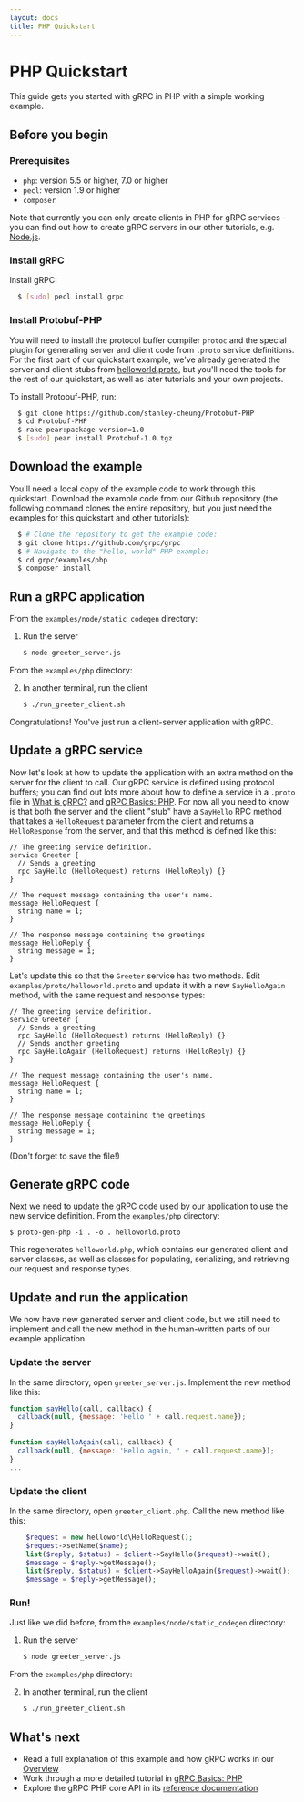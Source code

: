 ```yaml
---
layout: docs
title: PHP Quickstart
---
```


<h1 class="page-header">PHP Quickstart</h1>

<p class="lead">This guide gets you started with gRPC in PHP with a simple working example.</p>

<div id="toc"></div>

## Before you begin

### Prerequisites

* `php`: version 5.5 or higher, 7.0 or higher
* `pecl`: version 1.9 or higher
* `composer`

Note that currently you can only create clients in PHP for gRPC services -
you can find out how to create gRPC servers in our other tutorials,
e.g. [Node.js](node-quickstart.md).

### Install gRPC

Install gRPC:

```sh
  $ [sudo] pecl install grpc
```

### Install Protobuf-PHP

You will need to install the protocol buffer compiler `protoc`
and the special plugin for generating server and client code
from `.proto` service definitions. For the first part of our
quickstart example, we've already generated the server and client
stubs from [helloworld.proto](https://github.com/grpc/grpc/tree/{{site.data.config.grpc_release_branch}}/examples/protos/helloworld.proto),
but you'll need the tools for the rest of our quickstart, as well as later
tutorials and your own projects.

To install Protobuf-PHP, run:

```sh
  $ git clone https://github.com/stanley-cheung/Protobuf-PHP
  $ cd Protobuf-PHP
  $ rake pear:package version=1.0
  $ [sudo] pear install Protobuf-1.0.tgz
```

## Download the example

You'll need a local copy of the example code to work through this quickstart. Download the example code from our Github repository (the following command clones the entire repository, but you just need the examples for this quickstart and other tutorials):

```sh
  $ # Clone the repository to get the example code:
  $ git clone https://github.com/grpc/grpc
  $ # Navigate to the "hello, world" PHP example:
  $ cd grpc/examples/php
  $ composer install
```

## Run a gRPC application

From the `examples/node/static_codegen` directory:

1. Run the server

   ```sh
   $ node greeter_server.js
   ```

From the `examples/php` directory:

2. In another terminal, run the client

   ```sh
   $ ./run_greeter_client.sh
   ```

Congratulations! You've just run a client-server application with gRPC.

## Update a gRPC service

Now let's look at how to update the application with an extra method on the
server for the client to call. Our gRPC service is defined using protocol
buffers; you can find out lots more about how to define a service in a `.proto`
file in [What is gRPC?]() and [gRPC Basics: PHP][]. For now all you need
to know is that both the server and the client "stub" have a `SayHello` RPC
method that takes a `HelloRequest` parameter from the client and returns a
`HelloResponse` from the server, and that this method is defined like this:


```
// The greeting service definition.
service Greeter {
  // Sends a greeting
  rpc SayHello (HelloRequest) returns (HelloReply) {}
}

// The request message containing the user's name.
message HelloRequest {
  string name = 1;
}

// The response message containing the greetings
message HelloReply {
  string message = 1;
}
```
Let's update this so that the `Greeter` service has two methods. Edit `examples/proto/helloworld.proto` and update it with a new `SayHelloAgain` method, with the same request and response types:

```
// The greeting service definition.
service Greeter {
  // Sends a greeting
  rpc SayHello (HelloRequest) returns (HelloReply) {}
  // Sends another greeting
  rpc SayHelloAgain (HelloRequest) returns (HelloReply) {}
}

// The request message containing the user's name.
message HelloRequest {
  string name = 1;
}

// The response message containing the greetings
message HelloReply {
  string message = 1;
}
```

(Don't forget to save the file!)

## Generate gRPC code

Next we need to update the gRPC code used by our application to use the new service definition. From the `examples/php` directory:

```
$ proto-gen-php -i . -o . helloworld.proto
```

This regenerates `helloworld.php`, which contains our generated client and server classes, as well as classes for populating, serializing, and retrieving our request and response types.

## Update and run the application

We now have new generated server and client code, but we still need to implement and call the new method in the human-written parts of our example application.

### Update the server

In the same directory, open `greeter_server.js`. Implement the new method like this:

```js
function sayHello(call, callback) {
  callback(null, {message: 'Hello ' + call.request.name});
}
  
function sayHelloAgain(call, callback) {
  callback(null, {message: 'Hello again, ' + call.request.name});
}
...
```
    
### Update the client

In the same directory, open `greeter_client.php`. Call the new method like this:

```php
    $request = new helloworld\HelloRequest();
    $request->setName($name);
    list($reply, $status) = $client->SayHello($request)->wait();
    $message = $reply->getMessage();
    list($reply, $status) = $client->SayHelloAgain($request)->wait();
    $message = $reply->getMessage();
```

### Run!

Just like we did before, from the `examples/node/static_codegen` directory:

1. Run the server

   ```sh
   $ node greeter_server.js
   ```

From the `examples/php` directory:

2. In another terminal, run the client

   ```sh
   $ ./run_greeter_client.sh
   ```

## What's next

- Read a full explanation of this example and how gRPC works in our [Overview](http://www.grpc.io/docs/)
- Work through a more detailed tutorial in [gRPC Basics: PHP][]
- Explore the gRPC PHP core API in its [reference documentation](http://www.grpc.io/grpc/php/namespaces/Grpc.html)

[helloworld.proto]:../protos/helloworld.proto
[gRPC Basics: PHP]:http://www.grpc.io/docs/tutorials/basic/php.html

